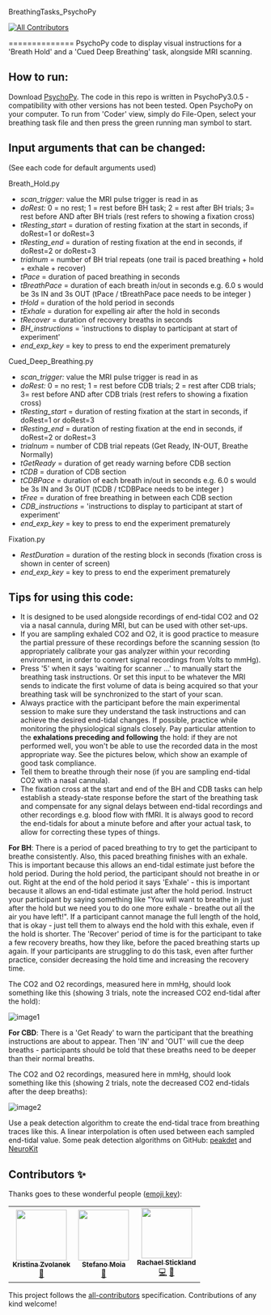BreathingTasks_PsychoPy
<!-- ALL-CONTRIBUTORS-BADGE:START - Do not remove or modify this section -->
[![All Contributors](https://img.shields.io/badge/all_contributors-3-orange.svg?style=flat-square)](#contributors-)
<!-- ALL-CONTRIBUTORS-BADGE:END -->
==============
PsychoPy code to display visual instructions for a 'Breath Hold' and a 'Cued Deep Breathing' task, alongside MRI scanning.

How to run:
--------------
Download [PsychoPy](https://www.psychopy.org/). The code in this repo is written in PsychoPy3.0.5 - compatibility with other versions has not been tested.
Open PsychoPy on your computer. To run from 'Coder' view, simply do File-Open, select your breathing task file and then press the green running man symbol to start.

Input arguments that can be changed:
--------------
(See each code for default arguments used)

Breath_Hold.py

- _scan_trigger:_ value the MRI pulse trigger is read in as
- _doRest:_ 0 = no rest; 1 = rest before BH task; 2 = rest after BH trials; 3= rest before AND after BH trials (rest refers to showing a fixation cross)
- _tResting_start_ = duration of resting fixation at the start in seconds, if doRest=1 or doRest=3
- _tResting_end_ = duration of resting fixation at the end in seconds, if doRest=2 or doRest=3
- _trialnum_ = number of BH trial repeats (one trail is paced breathing + hold + exhale + recover)
- _tPace_ = duration of paced breathing in seconds
- _tBreathPace_ = duration of each breath in/out in seconds e.g. 6.0 s would be 3s IN and 3s OUT (tPace / tBreathPace pace needs to be integer )
- _tHold_ = duration of the hold period in seconds
- _tExhale_ = duration for expelling air after the hold in seconds
- _tRecover_ = duration of recovery breaths in seconds
- _BH_instructions_ = 'instructions to display to participant at start of experiment'
- _end_exp_key_ = key to press to end the experiment prematurely

Cued_Deep_Breathing.py

- _scan_trigger:_ value the MRI pulse trigger is read in as
- _doRest:_ 0 = no rest; 1 = rest before CDB trials; 2 = rest after CDB trials; 3= rest before AND after CDB trials (rest refers to showing a fixation cross)
- _tResting_start_ = duration of resting fixation at the start in seconds, if doRest=1 or doRest=3
- _tResting_end_ = duration of resting fixation at the end in seconds, if doRest=2 or doRest=3
- _trialnum_ = number of CDB trial repeats (Get Ready, IN-OUT, Breathe Normally)
- _tGetReady_ = duration of get ready warning before CDB section
- _tCDB_ = duration of CDB section
- _tCDBPace_ = duration of each breath in/out in seconds e.g. 6.0 s would be 3s IN and 3s OUT (tCDB / tCDBPace needs to be integer )
- _tFree_ = duration of free breathing in between each CDB section
- _CDB_instructions_ = 'instructions to display to participant at start of experiment'
- _end_exp_key_ = key to press to end the experiment prematurely

Fixation.py

- _RestDuration_ = duration of the resting block in seconds (fixation cross is shown in center of screen)
- _end_exp_key_ = key to press to end the experiment prematurely


Tips for using this code:
--------------

- It is designed to be used alongside recordings of end-tidal CO2 and O2 via a nasal cannula, during MRI, but can be used with other set-ups.
- If you are sampling exhaled CO2 and O2, it is good practice to measure the partial pressure of these recordings before the scanning session (to appropriately calibrate your gas analyzer within your recording environment, in order to convert signal recordings from Volts to mmHg).
- Press '5' when it says 'waiting for scanner ...' to manually start the breathing task instructions. Or set this input to be whatever the MRI sends to indicate the first volume of data is being acquired so that your breathing task will be synchronized to the start of your scan. 
- Always practice with the participant before the main experimental session to make sure they understand the task instructions and can achieve the desired end-tidal changes. If possible, practice while monitoring the physiological signals closely. Pay particular attention to the **exhalations preceding and following** the hold: if they are not performed well, you won't be able to use the recorded data in the most appropriate way. See the pictures below, which show an example of good task compliance. 
- Tell them to breathe through their nose (if you are sampling end-tidal CO2 with a nasal cannula). 
- The fixation cross at the start and end of the BH and CDB tasks can help establish a steady-state response before the start of the breathing task and compensate for any signal delays between end-tidal recordings and other recordings e.g. blood flow with fMRI. It is always good to record the end-tidals for about a minute before and after your actual task, to allow for correcting these types of things. 

**For BH**: There is a period of paced breathing to try to get the participant to breathe consistently. Also, this paced breathing finishes with an exhale. This is important because this allows an end-tidal estimate just before the hold period. During the hold period, the participant should not breathe in or out. Right at the end of the hold period it says 'Exhale' - this is important because it allows an end-tidal estimate just after the hold period. Instruct your participant by saying something like "You will want to breathe in just after the hold but we need you to do one more exhale - breathe out all the air you have left!". If a participant cannot manage the full length of the hold, that is okay - just tell them to always end the hold with this exhale, even if the hold is shorter. The 'Recover' period of time is for the participant to take a few recovery breaths, how they like, before the paced breathing starts up again. If your participants are struggling to do this task, even after further practice, consider decreasing the hold time and increasing the recovery time. 

The CO2 and O2 recordings, measured here in mmHg, should look something like this (showing 3 trials, note the increased CO2 end-tidal after the hold):

![image1](https://github.com/RayStick/BreathingTasks_PsychoPy/blob/main/BH_BreathingTrace.png)

**For CBD**: There is a 'Get Ready' to warn the participant that the breathing instructions are about to appear. Then 'IN' and 'OUT' will cue the deep breaths - participants should be told that these breaths need to be deeper than their normal breaths. 

The CO2 and O2 recordings, measured here in mmHg, should look something like this (showing 2 trials, note the decreased CO2 end-tidals after the deep breaths):

![image2](https://github.com/RayStick/BreathingTasks_PsychoPy/blob/main/CDB_BreathingTrace.png)

Use a peak detection algorithm to create the end-tidal trace from breathing traces like this. A linear interpolation is often used between each sampled end-tidal value. Some peak detection algorithms on GitHub: [peakdet](https://github.com/physiopy/peakdet) and [NeuroKit](https://github.com/neuropsychology/NeuroKit)


## Contributors ✨

Thanks goes to these wonderful people ([emoji key](https://allcontributors.org/docs/en/emoji-key)):

<!-- ALL-CONTRIBUTORS-LIST:START - Do not remove or modify this section -->
<!-- prettier-ignore-start -->
<!-- markdownlint-disable -->
<table>
  <tr>
    <td align="center"><a href="https://github.com/kristinazvolanek"><img src="https://avatars.githubusercontent.com/u/54590158?v=4?s=100" width="100px;" alt=""/><br /><sub><b>Kristina Zvolanek</b></sub></a><br /><a href="https://github.com/RayStick/BreathingTasks_PsychoPy/pulls?q=is%3Apr+reviewed-by%3Akristinazvolanek" title="Reviewed Pull Requests">👀</a></td>
    <td align="center"><a href="https://github.com/smoia"><img src="https://avatars.githubusercontent.com/u/35300580?v=4?s=100" width="100px;" alt=""/><br /><sub><b>Stefano Moia</b></sub></a><br /><a href="https://github.com/RayStick/BreathingTasks_PsychoPy/pulls?q=is%3Apr+reviewed-by%3Asmoia" title="Reviewed Pull Requests">👀</a></td>
    <td align="center"><a href="http://linkedin.com/in/rstickland-phd"><img src="https://avatars.githubusercontent.com/u/50215726?v=4?s=100" width="100px;" alt=""/><br /><sub><b>Rachael Stickland</b></sub></a><br /><a href="https://github.com/RayStick/BreathingTasks_PsychoPy/commits?author=RayStick" title="Code">💻</a> <a href="#ideas-RayStick" title="Ideas, Planning, & Feedback">🤔</a></td>
  </tr>
</table>

<!-- markdownlint-restore -->
<!-- prettier-ignore-end -->

<!-- ALL-CONTRIBUTORS-LIST:END -->

This project follows the [all-contributors](https://github.com/all-contributors/all-contributors) specification. Contributions of any kind welcome!